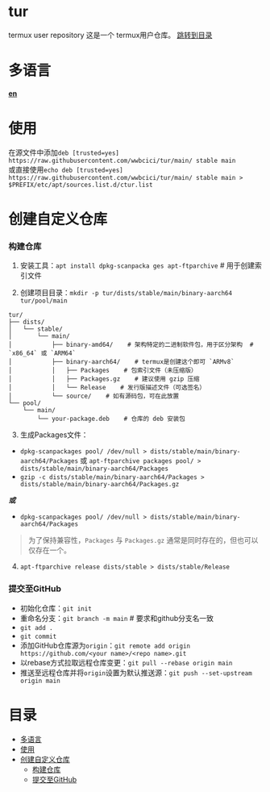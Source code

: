 # tur
termux user repository
这是一个 termux用户仓库。
[跳转到目录](#contents)

# 多语言 <a name="i8k">
[__en__](README.en.md)

# 使用 <a name="use"/>
在源文件中添加`deb [trusted=yes] https://raw.githubusercontent.com/wwbcici/tur/main/ stable main`  
或直接使用`echo deb [trusted=yes] https://raw.githubusercontent.com/wwbcici/tur/main/ stable main > $PREFIX/etc/apt/sources.list.d/ctur.list`

# 创建自定义仓库 <a name="creatingCustomRepository"/>

### 构建仓库 <a name="buildProject"/>
1. 安装工具：`apt install dpkg-scanpacka ges apt-ftparchive` # 用于创建索引文件

2. 创建项目目录：`mkdir -p tur/dists/stable/main/binary-aarch64  tur/pool/main`

```
tur/
├── dists/
│   └── stable/
│       └── main/
│           ├── binary-amd64/    # 架构特定的二进制软件包，用于区分架构  # `x86_64` 或 `ARM64`
│           ├── binary-aarch64/    # termux是创建这个即可 `ARMv8`
│           │   ├── Packages    # 包索引文件（未压缩版）
│           │   ├── Packages.gz    # 建议使用 gzip 压缩
│           │   └── Release    # 发行版描述文件（可选签名）
│           └── source/    # 如有源码包，可在此放置
└── pool/
    └── main/
        └── your-package.deb    # 仓库的 deb 安装包
```

3. 生成Packages文件：
  - `dpkg-scanpackages pool/ /dev/null > dists/stable/main/binary-aarch64/Packages` 或 `apt-ftparchive packages pool/ > dists/stable/main/binary-aarch64/Packages`
  - `gzip -c dists/stable/main/binary-aarch64/Packages > dists/stable/main/binary-aarch64/Packages.gz`

__*或*__
  - `dpkg-scanpackages pool/ /dev/null > dists/stable/main/binary-aarch64/Packages`
> 为了保持兼容性，`Packages` 与 `Packages.gz` 通常是同时存在的，但也可以仅存在一个。

4. `apt-ftparchive release dists/stable > dists/stable/Release`

### 提交至GitHub <a name="commitToGitHub"/>

- 初始化仓库：`git init`
- 重命名分支：`git branch -m main`  # 要求和github分支名一致
- `git add .`
- `git commit`
- 添加GitHub仓库源为`origin`：`git remote add origin https://github.com/<your name>/<repo name>.git`
- 以rebase方式拉取远程仓库变更：`git pull --rebase origin main`
- 推送至远程仓库并将`origin`设置为默认推送源：`git push --set-upstream origin main`

# 目录 <a name="contents"/>
- [多语言](#i8k)
- [使用](#use)
- [创建自定义仓库](#creatingCustomRepository)
  - [构建仓库](#buildProject)
  - [提交至GitHub](#commitToGitHub)
